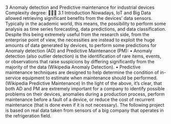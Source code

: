 3 Anomaly detection and Predictive maintenance for
industrial devices
Complexity degree: 
3.1 Introduction
Nowadays, IoT and Big Data allowed retrieving significant benefits from the devices’
data sensors. Typically in the academic world, this means, the possibility to perform
some analysis as time series forecasting, data predictions, and data classification.
Despite this being extremely useful from the research side, from the enterprise point
of view, the necessities are instead to exploit the huge amounts of data generated by
devices, to perform some predictions for Anomaly detection (AD) and Predictive Maintenance
(PM):
• Anomaly detection (also outlier detection) is the identification of rare items, events,
or observations that raise suspicions by differing significantly from the majority of
the data (Wikipedia Anomaly Detection).
• Predictive maintenance techniques are designed to help determine the condition of
in-service equipment to estimate when maintenance should be performed. (Wikipedia
Predictive Maintenance)
In the light of the above, it’s clear, that both AD and PM are extremely important for a
company to identify possible problems on their devices, anomalies during a production
process, perform maintenance before a fault of a device, or reduce the cost of recurrent
maintenance (that is done even if it is not necessary).
The following project is based on real data taken from sensors of a big company that
operates in the refrigeration field.

